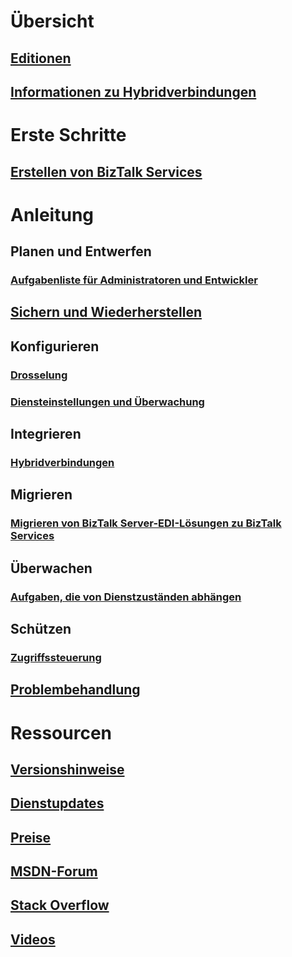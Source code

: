 # Übersicht
## [Editionen](biztalk-editions-feature-chart.md)
## [Informationen zu Hybridverbindungen](integration-hybrid-connection-overview.md)

# Erste Schritte
## [Erstellen von BizTalk Services](biztalk-provision-services.md)

# Anleitung
## Planen und Entwerfen
### [Aufgabenliste für Administratoren und Entwickler](biztalk-services-administration-and-development-task-list.md)
## [Sichern und Wiederherstellen](biztalk-backup-restore.md)
## Konfigurieren
### [Drosselung](biztalk-throttling-thresholds.md)
### [Diensteinstellungen und Überwachung](biztalk-dashboard-monitor-scale-tabs.md)
## Integrieren
### [Hybridverbindungen](integration-hybrid-connection-create-manage.md)
## Migrieren
### [Migrieren von BizTalk Server-EDI-Lösungen zu BizTalk Services](biztalk-migrating-to-edi-guide.md)
## Überwachen
### [Aufgaben, die von Dienstzuständen abhängen](biztalk-service-state-chart.md)
## Schützen
### [Zugriffssteuerung](biztalk-issuer-name-issuer-key.md)
## [Problembehandlung](biztalk-troubleshoot-using-ops-logs.md)

# Ressourcen
## [Versionshinweise](biztalk-release-notes.md)
## [Dienstupdates](https://azure.microsoft.com/updates/?product=biztalk-services)
## [Preise](https://azure.microsoft.com/pricing/details/biztalk-services/)
## [MSDN-Forum](https://social.msdn.microsoft.com/Forums/en-US/home?forum=azurebiztalksvcs)
## [Stack Overflow](http://stackoverflow.com/questions/tagged/biztalk-services)
## [Videos](https://azure.microsoft.com/documentation/videos/index/?services=biztalk-services)


<!--HONumber=Dec16_HO1-->


